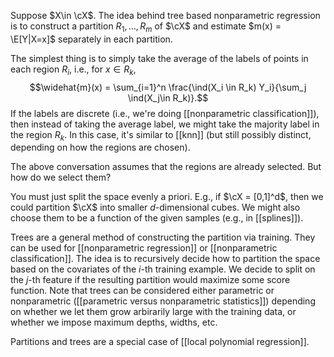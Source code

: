 Suppose $X\in \cX$. The idea behind tree based nonparametric regression is to construct a partition $R_1,\dots,R_m$ of  $\cX$ and estimate $m(x) = \E[Y|X=x]$ separately in each partition. 

The simplest thing is to simply take the average of the labels of points in each region $R_i$, i.e., for $x\in R_k$, 
$$\widehat{m}(x) = \sum_{i=1}^n \frac{\ind(X_i \in R_k) Y_i}{\sum_j \ind(X_j\in R_k)}.$$
If the labels are discrete (i.e., we're doing [[nonparametric classification]]), then instead of taking the average label, we might take the majority label in the region $R_k$. In this case, it's similar to [[knn]] (but still possibly distinct, depending on how the regions are chosen). 

The above conversation assumes that the regions are already selected. But how do we select them? 

You must just split the space evenly a priori. E.g., if $\cX = [0,1]^d$, then we could partition $\cX$ into smaller $d$-dimensional cubes. We might also choose them to be a function of the given samples (e.g., in [[splines]]). 

Trees are a general method of constructing the partition via training. They can be used for [[nonparametric regression]] or [[nonparametric classification]]. The idea is to recursively decide how to partition the space based on the covariates of the $i$-th training example. We decide to split on the $j$-th feature if the resulting partition would  maximize some score function. Note that trees can be considered either parametric or nonparametric ([[parametric versus nonparametric statistics]]) depending on whether we let them grow arbirarily large with the training data, or whether we impose maximum depths, widths, etc. 

Partitions and trees are a special case of [[local polynomial regression]]. 

